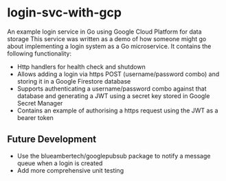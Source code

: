 # login-svc-with-gcp
An example login service in Go using Google Cloud Platform for data storage
This service was written as a demo of how someone might go about implementing a login system as a Go microservice.
It contains the following functionality:

- Http handlers for health check and shutdown
- Allows adding a login via https POST (username/password combo) and storing it in a Google Firestore database
- Supports authenticating a username/password combo against that database and generating a JWT using a secret key stored in Google Secret Manager
- Contains an example of authorising a https request using the JWT as a bearer token

## Future Development
- Use the blueambertech/googlepubsub package to notify a message queue when a login is created
- Add more comprehensive unit testing